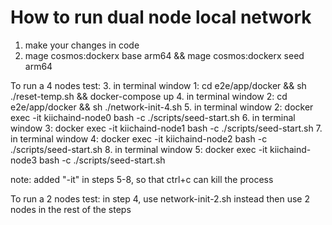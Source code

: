# How to run dual node local network

1. make your changes in code
2. mage cosmos:dockerx base arm64 && mage cosmos:dockerx seed arm64

To run a 4 nodes test:
3. in terminal window 1: cd e2e/app/docker && sh ./reset-temp.sh && docker-compose up
4. in terminal window 2: cd e2e/app/docker && sh ./network-init-4.sh
5. in terminal window 2: docker exec -it kiichaind-node0 bash -c ./scripts/seed-start.sh
6. in terminal window 3: docker exec -it kiichaind-node1 bash -c ./scripts/seed-start.sh
7. in terminal window 4: docker exec -it kiichaind-node2 bash -c ./scripts/seed-start.sh
8. in terminal window 5: docker exec -it kiichaind-node3 bash -c ./scripts/seed-start.sh

note: added "-it" in steps 5-8, so that ctrl+c can kill the process

To run a 2 nodes test:
in step 4, use network-init-2.sh instead
then use 2 nodes in the rest of the steps

